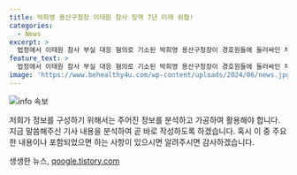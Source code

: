 ```yaml
---
title: 박희영 용산구청장 이태원 참사 징역 7년 미래 위협!
categories:
  - News
excerpt: >
  법정에서 이태원 참사 부실 대응 혐의로 기소된 박희영 용산구청장이 경호원들에 둘러싸인 채 법정을 나서고 있다. 혐의는 참사 발생을 예견하고도 적절한 안전대책을 취하지 않은 것으로, 박희영 용산구청장은 징역 7년을 구형받았다. 유가족은 엄벌을 요구하고 분향소를 운영하여 희생자를 추모하고 있다. 
feature_text: >
  법정에서 이태원 참사 부실 대응 혐의로 기소된 박희영 용산구청장이 경호원들에 둘러싸인 채 법정을 나서고 있다. 혐의는 참사 발생을 예견하고도 적절한 안전대책을 취하지 않은 것으로, 박희영 용산구청장은 징역 7년을 구형받았다. 유가족은 엄벌을 요구하고 분향소를 운영하여 희생자를 추모하고 있다. 
image: 'https://www.behealthy4u.com/wp-content/uploads/2024/06/news.jpg'
---
```


<p><img src="https://www.behealthy4u.com/wp-content/uploads/2024/06/news.jpg" alt="info 속보" /></p>

<p>저희가 정보를 구성하기 위해서는 주어진 정보를 분석하고 가공하여 활용해야 합니다. 지금 말씀해주신 기사 내용을 분석하여 곧 바로 작성하도록 하겠습니다. 혹시 이 중 주요한 내용이나 포함되었으면 하는 사항이 있으시면 알려주시면 감사하겠습니다.</p>
생생한 뉴스, <a href="https://qoogle.tistory.com" rel="dofollow">qoogle.tistory.com</a>


